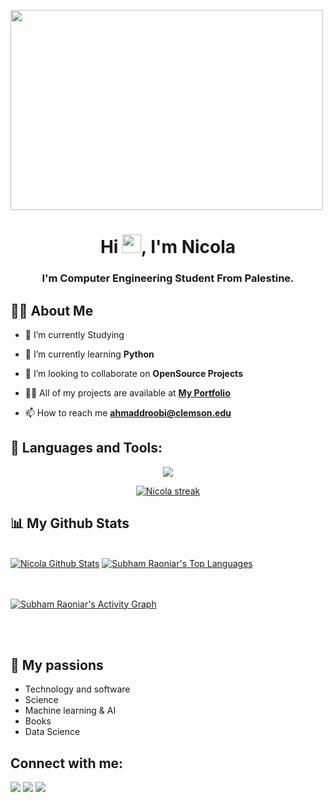 <a href="#"><img align="center" width="500" height="320" src="https://i.imgur.com/wr5oHiN.gif" height="175px"/></a>

<h1 align="center">Hi <img src="https://raw.githubusercontent.com/MartinHeinz/MartinHeinz/master/wave.gif" width="30px">, I'm Nicola</h1>
<h3 align="center">I'm Computer Engineering Student From Palestine.</h3>


## 🙋‍♂️ About Me

- 🔭 I’m currently Studying

- 🌱 I’m currently learning **Python**

- 👯 I’m looking to collaborate on **OpenSource Projects**

- 👨‍💻 All of my projects are available at **[My Portfolio](http://www.ahmaddroobi.eb2a.com)**

- 📫 How to reach me **ahmaddroobi@clemson.edu**


## 🚀 Languages and Tools:

<p align="center"> 
    <a href="https://www.python.org" target="_blank"> <img src="https://img.icons8.com/color/48/000000/python.png"/> </a> 
    <!-- <a style="padding-right:8px;" href="https://www.cprogramming.com/" target="_blank"> <img src="https://raw.githubusercontent.com/devicons/devicon/2ae2a900d2f041da66e950e4d48052658d850630/icons/c/c-original.svg"/> </a>  -->
   
</p>


<p align="center">
    <a href="https://github.com/NicolaLino/github-readme-streak-stats">
        <img title="🔥 Get streak stats for your profile at git.io/streak-stats" alt="Nicola streak" src="http://github-readme-streak-stats.herokuapp.com?user=NicolaLino&theme=holi-theme&hide_border=true&date_format=M%20j%5B%2C%20Y%5D"/>
    </a>
</p>


## 📊 My Github Stats

  <br/>
    <a href="https://github.com/NicolaLino/SubhamRaoniar28/github-readme-stats"><img alt="Nicola Github Stats" src="https://github-readme-stats.vercel.app/api?username=NicolaLino&show_icons=true&count_private=true&theme=react&hide_border=true&bg_color=0D1117" /></a>
  <a href="https://github.com/NicolaLino/SubhamRaoniar28/github-readme-stats"><img alt="Subham Raoniar's Top Languages" src="https://github-readme-stats.vercel.app/api/top-langs/?username=NicolaLino&langs_count=8&count_private=true&layout=compact&theme=react&hide_border=true&bg_color=0D1117" /></a>
  <br/>


<br/>
<br/>

<a href="https://github.com/SubhamRaoniar28/github-readme-activity-graph"><img alt="Subham Raoniar's Activity Graph" src="https://activity-graph.herokuapp.com/graph?username=NicolaLino&bg_color=0D1117&color=5BCDEC&line=5BCDEC&point=FFFFFF&hide_border=true" /></a>

<br/>
<br/>


## 🧡 My passions

* Technology and software
* Science 
* Machine learning & AI
* Books 
* Data Science 

## Connect with me:
<p align="center">

<a href = "https://www.linkedin.com/in/nicolaabushaibeh/"><img src="https://img.icons8.com/fluent/48/000000/linkedin.png"/></a>
<a href = "https://twitter.com/nicolalinoo"><img src="https://img.icons8.com/fluent/48/000000/twitter.png"/></a>
<a href="https://github.com/Meghna-DAS/github-profile-views-counter">
    <img src="https://komarev.com/ghpvc/?username=NicolaLino">
</p>
